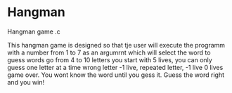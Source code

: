 # Hangman
Hangman game .c

This hangman game is designed so that tje user will execute the programm with a number
from 1 to 7 as an argumrnt which will select the word to guess
words go from 4 to 10 letters
you start with 5 lives, you can only guess one letter at a time
wrong letter -1 live, repeated letter, -1 live 
0 lives game over. You wont know the word until you gess it.
Guess the word right and you win!
